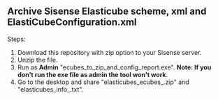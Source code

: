 ## Archive Sisense Elasticube scheme, xml and ElastiCubeConfiguration.xml


Steps:

1. Download this repository with zip option to your Sisense server.
2. Unzip the file.
3. Run as **Admin** "ecubes_to_zip_and_config_report.exe".
**Note: If you don't run the exe file as admin the tool won't work**.
4. Go to the desktop and share "elasticubes_ecubes_<date>.zip" and "elasticubes_info_<date>.txt".

